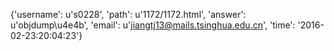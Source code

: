 {'username': u's0228', 'path': u'1172/1172.html', 'answer': u'objdump\u4e4b', 'email': u'jiangtj13@mails.tsinghua.edu.cn', 'time': '2016-02-23:20:04:23'}